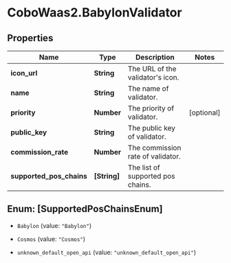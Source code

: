 # CoboWaas2.BabylonValidator

## Properties

Name | Type | Description | Notes
------------ | ------------- | ------------- | -------------
**icon_url** | **String** | The URL of the validator&#39;s icon. | 
**name** | **String** | The name of validator. | 
**priority** | **Number** | The priority of validator. | [optional] 
**public_key** | **String** | The public key of validator. | 
**commission_rate** | **Number** | The commission rate of validator. | 
**supported_pos_chains** | **[String]** | The list of supported pos chains. | 



## Enum: [SupportedPosChainsEnum]


* `Babylon` (value: `"Babylon"`)

* `Cosmos` (value: `"Cosmos"`)

* `unknown_default_open_api` (value: `"unknown_default_open_api"`)




